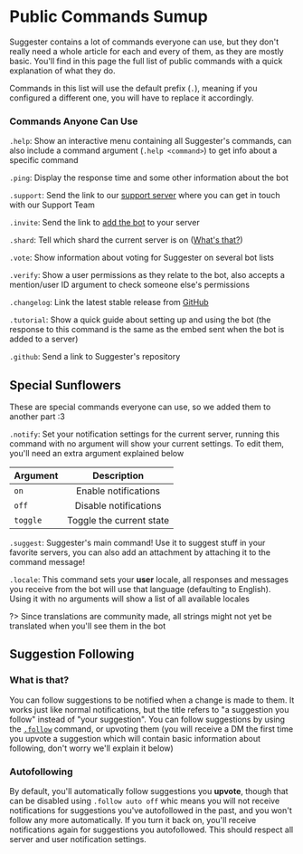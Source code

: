 # Public Commands Sumup
Suggester contains a lot of commands everyone can use, but they don't really need a whole article for each and every of them, as they are mostly basic. You'll find in this page the full list of public commands with a quick explanation of what they do.

Commands in this list will use the default prefix (`.`), meaning if you configured a different one, you will have to replace it accordingly.

### Commands Anyone Can Use

`.help`: Show an interactive menu containing all Suggester's commands, can also include a command argument (`.help <command>`) to get info about a specific command

`.ping`: Display the response time and some other information about the bot

`.support`: Send the link to our [support server](https://discord.gg/G5pEdUp) where you can get in touch with our Support Team

`.invite`: Send the link to [add the bot](https://discord.com/oauth2/authorize?client_id=564426594144354315&scope=bot&permissions=805694544) to your server

`.shard`: Tell which shard the current server is on ([What's that?](https://discord.com/developers/docs/topics/gateway#sharding))

`.vote`: Show information about voting for Suggester on several bot lists 

`.verify`: Show a user permissions as they relate to the bot, also accepts a mention/user ID argument to check someone else's permissions

`.changelog`: Link the latest stable release from [GitHub](https://github.com/Suggester-Bot/Suggester/releases/latest)

`.tutorial`: Show a quick guide about setting up and using the bot (the response to this command is the same as the embed sent when the bot is added to a server)

`.github`: Send a link to Suggester's repository

## Special Sunflowers

These are special commands everyone can use, so we added them to another part :3

`.notify`: Set your notification settings for the current server, running this command with no argument will show your current settings. To edit them, you'll need an extra argument explained below

| Argument              |                Description                   |
|-----------------------|:--------------------------------------------:|
| `on`                  | Enable notifications                         |
| `off`                 | Disable notifications                        |
| `toggle`              | Toggle the current state                     |
  
`.suggest`: Suggester's main command! Use it to suggest stuff in your favorite servers, you can also add an attachment by attaching it to the command message! 

`.locale`: This command sets your **user** locale, all responses and messages you receive from the bot will use that language (defaulting to English). Using it with no arguments will show a list of all available locales

?> Since translations are community made, all strings might not yet be translated when you'll see them in the bot


## Suggestion Following

### What is that?
You can follow suggestions to be notified when a change is made to them. It works just like normal notifications, but the title refers to "a suggestion you follow" instead of "your suggestion". You can follow suggestions by using the [`.follow`](following/follow.md) command, or upvoting them (you will receive a DM the first time you upvote a suggestion which will contain basic information about following, don't worry we'll explain it below)

### Autofollowing 
By default, you'll automatically follow suggestions you **upvote**, though that can be disabled using `.follow auto off` whic means you will not receive notifications for suggestions you've autofollowed in the past, and you won't follow any more automatically. If you turn it back on, you'll receive notifications again for suggestions you autofollowed. This should respect all server and user notification settings.











